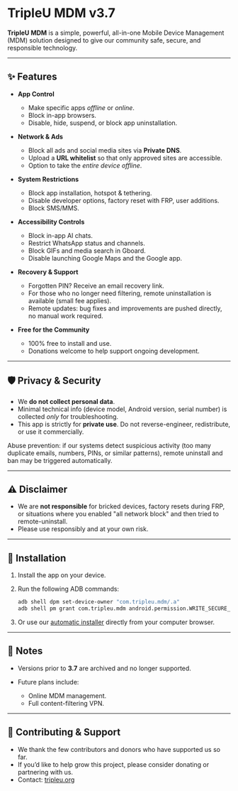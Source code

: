 

# TripleU MDM v3.7

**TripleU MDM** is a simple, powerful, all-in-one Mobile Device Management (MDM) solution designed to give our community safe, secure, and responsible technology.

---

## ✨ Features

* **App Control**

  * Make specific apps *offline* or *online*.
  * Block in-app browsers.
  * Disable, hide, suspend, or block app uninstallation.

* **Network & Ads**

  * Block all ads and social media sites via **Private DNS**.
  * Upload a **URL whitelist** so that only approved sites are accessible.
  * Option to take the *entire device offline*.

* **System Restrictions**

  * Block app installation, hotspot & tethering.
  * Disable developer options, factory reset with FRP, user additions.
  * Block SMS/MMS.

* **Accessibility Controls**

  * Block in-app AI chats.
  * Restrict WhatsApp status and channels.
  * Block GIFs and media search in Gboard.
  * Disable launching Google Maps and the Google app.

* **Recovery & Support**

  * Forgotten PIN? Receive an email recovery link.
  * For those who no longer need filtering, remote uninstallation is available (small fee applies).
  * Remote updates: bug fixes and improvements are pushed directly, no manual work required.

* **Free for the Community**

  * 100% free to install and use.
  * Donations welcome to help support ongoing development.

---

## 🛡️ Privacy & Security

* We **do not collect personal data**.
* Minimal technical info (device model, Android version, serial number) is collected *only* for troubleshooting.
* This app is strictly for **private use**. Do not reverse-engineer, redistribute, or use it commercially.

Abuse prevention: if our systems detect suspicious activity (too many duplicate emails, numbers, PINs, or similar patterns), remote uninstall and ban may be triggered automatically.

---

## ⚠️ Disclaimer

* We are **not responsible** for bricked devices, factory resets during FRP, or situations where you enabled "all network block" and then tried to remote-uninstall.
* Please use responsibly and at your own risk.

---

## 🚀 Installation

1. Install the app on your device.
2. Run the following ADB commands:

   ```bash
   adb shell dpm set-device-owner "com.tripleu.mdm/.a"
   adb shell pm grant com.tripleu.mdm android.permission.WRITE_SECURE_SETTINGS
   ```
3. Or use our [automatic installer](https://installer.jtechforums.org) directly from your computer browser.

---

## 📌 Notes

* Versions prior to **3.7** are archived and no longer supported.
* Future plans include:

  * Online MDM management.
  * Full content-filtering VPN.

---

## 🙏 Contributing & Support

* We thank the few contributors and donors who have supported us so far.
* If you’d like to help grow this project, please consider donating or partnering with us.
* Contact: [tripleu.org](https://tripleu.org)
